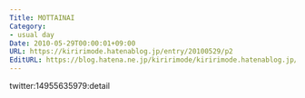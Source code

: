 ```yaml
---
Title: MOTTAINAI
Category:
- usual day
Date: 2010-05-29T00:00:01+09:00
URL: https://kiririmode.hatenablog.jp/entry/20100529/p2
EditURL: https://blog.hatena.ne.jp/kiririmode/kiririmode.hatenablog.jp/atom/entry/8454420450078211863
---
```



twitter:14955635979:detail

